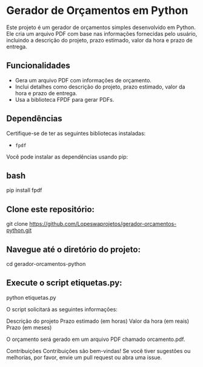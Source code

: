 # Gerador de Orçamentos em Python

Este projeto é um gerador de orçamentos simples desenvolvido em Python. Ele cria um arquivo PDF com base nas informações fornecidas pelo usuário, incluindo a descrição do projeto, prazo estimado, valor da hora e prazo de entrega.

## Funcionalidades

- Gera um arquivo PDF com informações de orçamento.
- Inclui detalhes como descrição do projeto, prazo estimado, valor da hora e prazo de entrega.
- Usa a biblioteca FPDF para gerar PDFs.

## Dependências

Certifique-se de ter as seguintes bibliotecas instaladas:

- `fpdf`

Você pode instalar as dependências usando pip:

## bash
pip install fpdf

## Clone este repositório:
git clone https://github.com/Lopeswaprojetos/gerador-orcamentos-python.git

## Navegue até o diretório do projeto:
cd gerador-orcamentos-python

## Execute o script etiquetas.py:
python etiquetas.py

O script solicitará as seguintes informações:

Descrição do projeto
Prazo estimado (em horas)
Valor da hora (em reais)
Prazo (em meses)

O orçamento será gerado em um arquivo PDF chamado orcamento.pdf.

Contribuições
Contribuições são bem-vindas! Se você tiver sugestões ou melhorias, por favor, envie um pull request ou abra uma issue.
